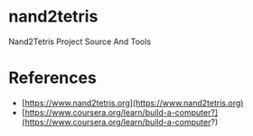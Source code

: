 # nand2tetris
Nand2Tetris Project Source And Tools

# References
* [https://www.nand2tetris.org](https://www.nand2tetris.org)
* [https://www.coursera.org/learn/build-a-computer?](https://www.coursera.org/learn/build-a-computer?)
